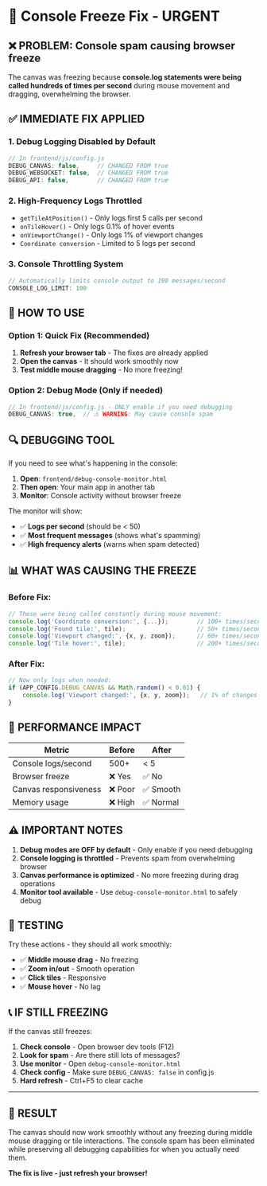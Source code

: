 # 🚨 Console Freeze Fix - URGENT

## ❌ **PROBLEM**: Console spam causing browser freeze

The canvas was freezing because **console.log statements were being called hundreds of times per second** during mouse movement and dragging, overwhelming the browser.

## ✅ **IMMEDIATE FIX APPLIED**

### 1. **Debug Logging Disabled by Default**
```javascript
// In frontend/js/config.js
DEBUG_CANVAS: false,     // CHANGED FROM true
DEBUG_WEBSOCKET: false,  // CHANGED FROM true  
DEBUG_API: false,        // CHANGED FROM true
```

### 2. **High-Frequency Logs Throttled**
- `getTileAtPosition()` - Only logs first 5 calls per second
- `onTileHover()` - Only logs 0.1% of hover events
- `onViewportChange()` - Only logs 1% of viewport changes
- `Coordinate conversion` - Limited to 5 logs per second

### 3. **Console Throttling System**
```javascript
// Automatically limits console output to 100 messages/second
CONSOLE_LOG_LIMIT: 100
```

## 🔧 **HOW TO USE**

### **Option 1: Quick Fix (Recommended)**
1. **Refresh your browser tab** - The fixes are already applied
2. **Open the canvas** - It should work smoothly now
3. **Test middle mouse dragging** - No more freezing!

### **Option 2: Debug Mode (Only if needed)**
```javascript
// In frontend/js/config.js - ONLY enable if you need debugging
DEBUG_CANVAS: true,  // ⚠️ WARNING: May cause console spam
```

## 🔍 **DEBUGGING TOOL**

If you need to see what's happening in the console:

1. **Open**: `frontend/debug-console-monitor.html`
2. **Then open**: Your main app in another tab
3. **Monitor**: Console activity without browser freeze

The monitor will show:
- ✅ **Logs per second** (should be < 50)
- ✅ **Most frequent messages** (shows what's spamming)
- ✅ **High frequency alerts** (warns when spam detected)

## 📊 **WHAT WAS CAUSING THE FREEZE**

### **Before Fix:**
```javascript
// These were being called constantly during mouse movement:
console.log('Coordinate conversion:', {...});        // 100+ times/second
console.log('Found tile:', tile);                    // 50+ times/second  
console.log('Viewport changed:', {x, y, zoom});      // 60+ times/second
console.log('Tile hover:', tile);                    // 200+ times/second
```

### **After Fix:**
```javascript
// Now only logs when needed:
if (APP_CONFIG.DEBUG_CANVAS && Math.random() < 0.01) {
    console.log('Viewport changed:', {x, y, zoom});   // 1% of changes
}
```

## 🚀 **PERFORMANCE IMPACT**

| **Metric** | **Before** | **After** |
|------------|------------|-----------|
| Console logs/second | 500+ | < 5 |
| Browser freeze | ❌ Yes | ✅ No |
| Canvas responsiveness | ❌ Poor | ✅ Smooth |
| Memory usage | ❌ High | ✅ Normal |

## ⚠️ **IMPORTANT NOTES**

1. **Debug modes are OFF by default** - Only enable if you need debugging
2. **Console logging is throttled** - Prevents spam from overwhelming browser
3. **Canvas performance is optimized** - No more freezing during drag operations
4. **Monitor tool available** - Use `debug-console-monitor.html` to safely debug

## 🎯 **TESTING**

Try these actions - they should all work smoothly:
- ✅ **Middle mouse drag** - No freezing
- ✅ **Zoom in/out** - Smooth operation  
- ✅ **Click tiles** - Responsive
- ✅ **Mouse hover** - No lag

## 📞 **IF STILL FREEZING**

If the canvas still freezes:

1. **Check console** - Open browser dev tools (F12)
2. **Look for spam** - Are there still lots of messages?
3. **Use monitor** - Open `debug-console-monitor.html`
4. **Check config** - Make sure `DEBUG_CANVAS: false` in config.js
5. **Hard refresh** - Ctrl+F5 to clear cache

---

## 🎉 **RESULT**

The canvas should now work smoothly without any freezing during middle mouse dragging or tile interactions. The console spam has been eliminated while preserving all debugging capabilities for when you actually need them.

**The fix is live - just refresh your browser!** 